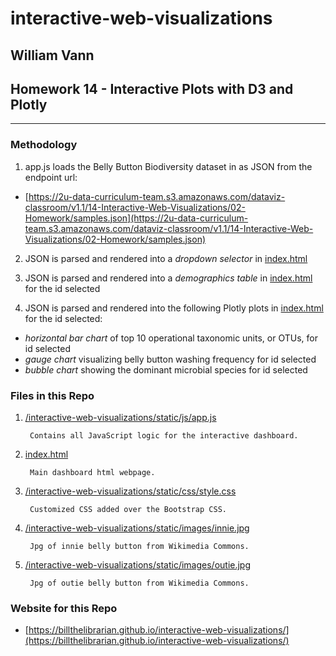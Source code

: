 # **interactive-web-visualizations**

## William Vann
## Homework 14 - **Interactive Plots with D3 and Plotly**
<hr>


### **Methodology**



1. app.js loads the Belly Button Biodiversity dataset in as JSON from the endpoint url:

- [https://2u-data-curriculum-team.s3.amazonaws.com/dataviz-classroom/v1.1/14-Interactive-Web-Visualizations/02-Homework/samples.json](https://2u-data-curriculum-team.s3.amazonaws.com/dataviz-classroom/v1.1/14-Interactive-Web-Visualizations/02-Homework/samples.json)
      
2. JSON is parsed and rendered into a _dropdown selector_ in [index.html](index.html)

3. JSON is parsed and rendered into a _demographics table_ in [index.html](index.html) for the id selected

4. JSON is parsed and rendered into the following Plotly plots in [index.html](index.html) for the id selected:

- _horizontal bar chart_ of top 10 operational taxonomic units, or OTUs, for id selected
- _gauge chart_ visualizing belly button washing frequency for id selected
- _bubble chart_ showing the dominant microbial species for id selected

### **Files in this Repo**



1. [/interactive-web-visualizations/static/js/app.js](app.js)

        Contains all JavaScript logic for the interactive dashboard.

2. [index.html](index.html)

        Main dashboard html webpage.

3. [/interactive-web-visualizations/static/css/style.css](static/css/style.css)

        Customized CSS added over the Bootstrap CSS. 

4. [/interactive-web-visualizations/static/images/innie.jpg](innie.jpg)

        Jpg of innie belly button from Wikimedia Commons.

5. [/interactive-web-visualizations/static/images/outie.jpg](outie.jpg)

        Jpg of outie belly button from Wikimedia Commons.

### **Website for this Repo**

- [https://billthelibrarian.github.io/interactive-web-visualizations/](https://billthelibrarian.github.io/interactive-web-visualizations/)
